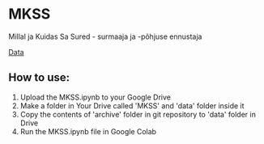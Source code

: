 # MKSS
Millal ja Kuidas Sa Sured - surmaaja ja -põhjuse ennustaja

[Data](https://www.kaggle.com/datasets/mahdiehhajian/life-expectancy-around-the-world)

## How to use:

1. Upload the MKSS.ipynb to your Google Drive
2. Make a folder in Your Drive called 'MKSS' and 'data' folder inside it
3. Copy the contents of 'archive' folder in git repository to 'data' folder in Drive
4. Run the MKSS.ipynb file in Google Colab
